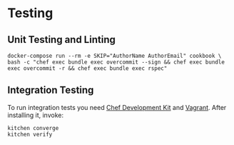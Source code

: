 # Testing

## Unit Testing and Linting

```
docker-compose run --rm -e SKIP="AuthorName AuthorEmail" cookbook \
bash -c "chef exec bundle exec overcommit --sign && chef exec bundle exec overcommit -r && chef exec bundle exec rspec"
```

## Integration Testing

To run integration tests you need [Chef Development Kit](https://downloads.chef.io/chefdk)
and [Vagrant](https://www.vagrantup.com/).
After installing it, invoke:

```
kitchen converge
kitchen verify
```
